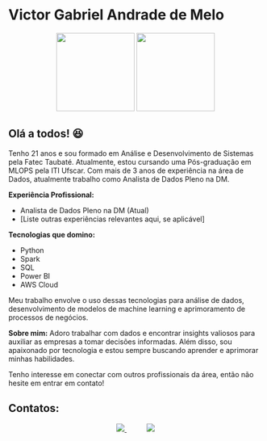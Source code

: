 # Victor Gabriel Andrade de Melo

<p align="center">
    <img  src="https://github-readme-stats.vercel.app/api?username=VGabrielMelo&theme=tokyonight&show_icons=true&cache_seconds=1800" height="155">
    <img  src="https://github-readme-stats.vercel.app/api/top-langs/?username=VGabrielMelo&layout=compact&theme=tokyonight&langs_count=100" height="155">
</p>

## Olá a todos! :laughing:
Tenho 21 anos e sou formado em Análise e Desenvolvimento de Sistemas pela Fatec Taubaté. Atualmente, estou cursando uma Pós-graduação em MLOPS pela ITI Ufscar. Com mais de 3 anos de experiência na área de Dados, atualmente trabalho como Analista de Dados Pleno na DM.

<b>Experiência Profissional:</b>
- Analista de Dados Pleno na DM (Atual)
- [Liste outras experiências relevantes aqui, se aplicável]

<b>Tecnologias que domino:</b>
- Python
- Spark
- SQL
- Power BI
- AWS Cloud

Meu trabalho envolve o uso dessas tecnologias para análise de dados, desenvolvimento de modelos de machine learning e aprimoramento de processos de negócios.

<b>Sobre mim:</b> Adoro trabalhar com dados e encontrar insights valiosos para auxiliar as empresas a tomar decisões informadas. Além disso, sou apaixonado por tecnologia e estou sempre buscando aprender e aprimorar minhas habilidades.

Tenho interesse em conectar com outros profissionais da área, então não hesite em entrar em contato!

## Contatos:

<p align="center">
    <a href="mailto:victor.845.melo@gmail.com">
        <img src="https://img.shields.io/badge/gmail-D14836?&style=for-the-badge&logo=gmail&logoColor=white&link=mailto:victor.845.melo@gmail.com">
    </a>
    &nbsp;&nbsp;&nbsp;&nbsp;&nbsp;&nbsp;&nbsp;&nbsp;&nbsp;
    <a href="https://www.linkedin.com/in/victor-gmelo/" target="_blank">
        <img src="https://img.shields.io/badge/linkedin-%230077B5.svg?&style=for-the-badge&logo=linkedin&logoColor=white&link=mailto:https://www.linkedin.com/in/victor-gmelo/">
    </a>
</p>
